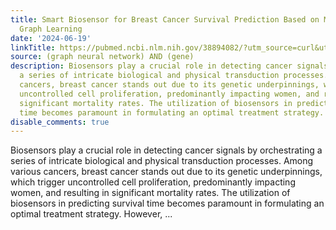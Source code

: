 ```yaml
---
title: Smart Biosensor for Breast Cancer Survival Prediction Based on Multi-View Multi-Way
  Graph Learning
date: '2024-06-19'
linkTitle: https://pubmed.ncbi.nlm.nih.gov/38894082/?utm_source=curl&utm_medium=rss&utm_campaign=pubmed-2&utm_content=1x5bM_TNL8gjogAcnslpo2s2PbDe-61JVM2h9yowOYSiZ7Dkrt&fc=20220919211934&ff=20240620182108&v=2.18.0.post9+e462414
source: (graph neural network) AND (gene)
description: Biosensors play a crucial role in detecting cancer signals by orchestrating
  a series of intricate biological and physical transduction processes. Among various
  cancers, breast cancer stands out due to its genetic underpinnings, which trigger
  uncontrolled cell proliferation, predominantly impacting women, and resulting in
  significant mortality rates. The utilization of biosensors in predicting survival
  time becomes paramount in formulating an optimal treatment strategy. However, ...
disable_comments: true
---
```

Biosensors play a crucial role in detecting cancer signals by orchestrating a series of intricate biological and physical transduction processes. Among various cancers, breast cancer stands out due to its genetic underpinnings, which trigger uncontrolled cell proliferation, predominantly impacting women, and resulting in significant mortality rates. The utilization of biosensors in predicting survival time becomes paramount in formulating an optimal treatment strategy. However, ...